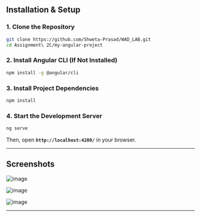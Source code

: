 ## **Installation & Setup**  

### **1️. Clone the Repository**  
```bash
git clone https://github.com/Shweta-Prasad/WAD_LAB.git
cd Assignment\ 2C/my-angular-project
```

### **2️. Install Angular CLI (If Not Installed)**    
```bash
npm install -g @angular/cli
```

### **3️. Install Project Dependencies**  
```bash
npm install
```

### **4️. Start the Development Server**  
```bash
ng serve
```
Then, open **`http://localhost:4200/`** in your browser.  

---

##  **Screenshots**  
![image](https://github.com/user-attachments/assets/866377ce-6b0e-4eec-a393-f85c85705de7)

![image](https://github.com/user-attachments/assets/66dd1944-9045-4eee-b32a-3461391c2318)

![image](https://github.com/user-attachments/assets/fec5f52a-a050-4a40-b4a6-b00e276bca92)

---
